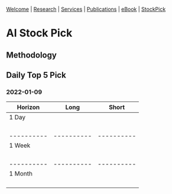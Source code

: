 [Welcome](/index) | [Research](/research) | [Services](/services) | [Publications](https://scholar.google.com/citations?user=itO_fw8AAAAJ&hl=en) | [eBook]() | [StockPick](/stockpick)

# AI Stock Pick
## Methodology



## Daily Top 5 Pick
### 2022-01-09


| Horizon    | Long       | Short      |
| ---------- | ---------- | ---------- |
| 1 Day      |            |            | 
|            |            |            |
|            |            |            |
|            |            |            |
|            |            |            |
| ---------- | ---------- | ---------- |
| 1 Week     |            |            |
|            |            |            |
|            |            |            |
|            |            |            |
|            |            |            |
| ---------- | ---------- | ---------- |
| 1 Month    |            |            |
|            |            |            |
|            |            |            |
|            |            |            |
|            |            |            |
